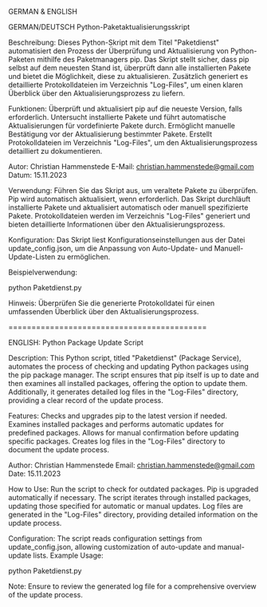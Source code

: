 GERMAN & ENGLISH

GERMAN/DEUTSCH
Python-Paketaktualisierungsskript

Beschreibung:
Dieses Python-Skript mit dem Titel "Paketdienst" automatisiert den Prozess der Überprüfung und Aktualisierung von Python-Paketen mithilfe des Paketmanagers pip. Das Skript stellt sicher, dass pip selbst auf dem neuesten Stand ist, überprüft dann alle installierten Pakete und bietet die Möglichkeit, diese zu aktualisieren. Zusätzlich generiert es detaillierte Protokolldateien im Verzeichnis "Log-Files", um einen klaren Überblick über den Aktualisierungsprozess zu liefern.

Funktionen:
Überprüft und aktualisiert pip auf die neueste Version, falls erforderlich.
Untersucht installierte Pakete und führt automatische Aktualisierungen für vordefinierte Pakete durch.
Ermöglicht manuelle Bestätigung vor der Aktualisierung bestimmter Pakete.
Erstellt Protokolldateien im Verzeichnis "Log-Files", um den Aktualisierungsprozess detailliert zu dokumentieren.

Autor:
Christian Hammenstede
E-Mail: christian.hammenstede@gmail.com
Datum: 15.11.2023

Verwendung:
Führen Sie das Skript aus, um veraltete Pakete zu überprüfen.
Pip wird automatisch aktualisiert, wenn erforderlich.
Das Skript durchläuft installierte Pakete und aktualisiert automatisch oder manuell spezifizierte Pakete.
Protokolldateien werden im Verzeichnis "Log-Files" generiert und bieten detaillierte Informationen über den Aktualisierungsprozess.

Konfiguration:
Das Skript liest Konfigurationseinstellungen aus der Datei update_config.json, um die Anpassung von Auto-Update- und Manuell-Update-Listen zu ermöglichen.

Beispielverwendung:

python Paketdienst.py

Hinweis:
Überprüfen Sie die generierte Protokolldatei für einen umfassenden Überblick über den Aktualisierungsprozess.

===========================================


ENGLISH:
Python Package Update Script

Description:
This Python script, titled "Paketdienst" (Package Service), automates the process of checking and updating Python packages using the pip package manager. The script ensures that pip itself is up to date and then examines all installed packages, offering the option to update them. Additionally, it generates detailed log files in the "Log-Files" directory, providing a clear record of the update process.

Features:
Checks and upgrades pip to the latest version if needed.
Examines installed packages and performs automatic updates for predefined packages.
Allows for manual confirmation before updating specific packages.
Creates log files in the "Log-Files" directory to document the update process.

Author:
Christian Hammenstede
Email: christian.hammenstede@gmail.com
Date: 15.11.2023

How to Use:
Run the script to check for outdated packages.
Pip is upgraded automatically if necessary.
The script iterates through installed packages, updating those specified for automatic or manual updates.
Log files are generated in the "Log-Files" directory, providing detailed information on the update process.

Configuration:
The script reads configuration settings from update_config.json, allowing customization of auto-update and manual-update lists.
Example Usage:

python Paketdienst.py

Note:
Ensure to review the generated log file for a comprehensive overview of the update process.